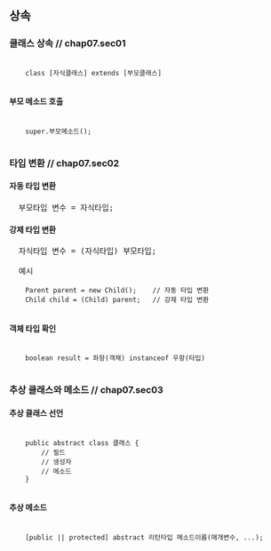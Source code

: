 ## 상속

### 클래스 상속  // chap07.sec01
<pre>
  <code>
    class [자식클래스] extends [부모클래스]
  </code>
</pre>

#### 부모 메소드 호출
<pre>
  <code>
    super.부모메소드();
  </code>
</pre>

### 타입 변환    // chap07.sec02

#### 자동 타입 변환
<pre>
  부모타입 변수 = 자식타입;
</pre>
#### 강제 타입 변환
<pre>
  자식타입 변수 = (자식타입) 부모타입;
  
  예시
  <code>
    Parent parent = new Child();    // 자동 타입 변환
    Child child = (Child) parent;   // 강제 타입 변환
  </code>
</pre>

#### 객체 타입 확인
<pre>
  <code>
    boolean result = 좌항(객채) instanceof 우항(타입)
  </code>
</pre>


### 추상 클래스와 메소드    // chap07.sec03

#### 추상 클래스 선언
<pre>
  <code>
    public abstract class 클래스 {
        // 필드
        // 생성자
        // 메소드
    }
  </code>
</pre>

#### 추상 메소드
<pre>
  <code>
    [public || protected] abstract 리턴타입 메소드이름(매개변수, ...);
  </code>
</pre>



